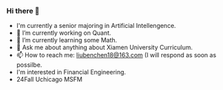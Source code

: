 ### Hi there 👋
- I'm currently a senior majoring in Artificial Intellengence.
- 🔭 I’m currently working on Quant.
- 🌱 I’m currently learning some Math.
- 💬 Ask me about anything about Xiamen University Curriculum. 
- 📫 How to reach me: liubenchen18@163.com (I will respond as soon as possilbe.
- I'm interested in Financial Engineering.
- 24Fall Uchicago MSFM
